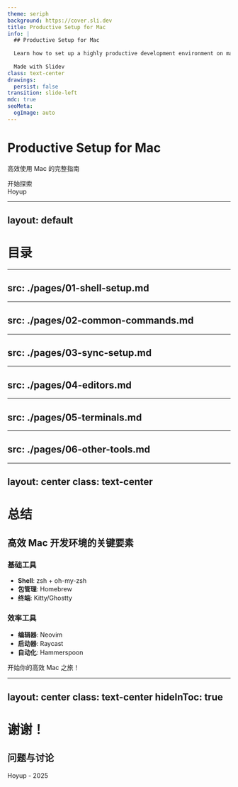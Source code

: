 ```yaml
---
theme: seriph
background: https://cover.sli.dev
title: Productive Setup for Mac
info: |
  ## Productive Setup for Mac
  
  Learn how to set up a highly productive development environment on macOS with modern tools and configurations.
  
  Made with Slidev
class: text-center
drawings:
  persist: false
transition: slide-left
mdc: true
seoMeta:
  ogImage: auto
---
```


# Productive Setup for Mac

高效使用 Mac 的完整指南

<div class="pt-12">
  <span @click="$slidev.nav.next" class="px-2 py-1 rounded cursor-pointer hover:bg-white hover:bg-opacity-10">
    开始探索 <carbon:arrow-right class="inline"/>
  </span>
</div>

<div class="abs-br m-6 flex gap-2">
  <span class="text-sm opacity-50">Hoyup</span>
</div>

---
layout: default
---

# 目录

<Toc :minDepth="1" :maxDepth="1" columns="1" />

---
src: ./pages/01-shell-setup.md
---

---
src: ./pages/02-common-commands.md
---

---
src: ./pages/03-sync-setup.md
---

---
src: ./pages/04-editors.md
---

---
src: ./pages/05-terminals.md
---

---
src: ./pages/06-other-tools.md
---

---
layout: center
class: text-center
---

# 总结

## 高效 Mac 开发环境的关键要素

<div class="grid grid-cols-2 gap-8 mt-8">

<div>

### 基础工具
- **Shell**: zsh + oh-my-zsh
- **包管理**: Homebrew
- **终端**: Kitty/Ghostty

</div>

<div>

### 效率工具
- **编辑器**: Neovim
- **启动器**: Raycast
- **自动化**: Hammerspoon

</div>

</div>

<div class="mt-12">
  <span class="text-lg opacity-70">开始你的高效 Mac 之旅！</span>
</div>

---
layout: center
class: text-center
hideInToc: true
---

# 谢谢！

## 问题与讨论

<div class="mt-8">
  <span class="text-lg opacity-70">Hoyup - 2025</span>
</div>
